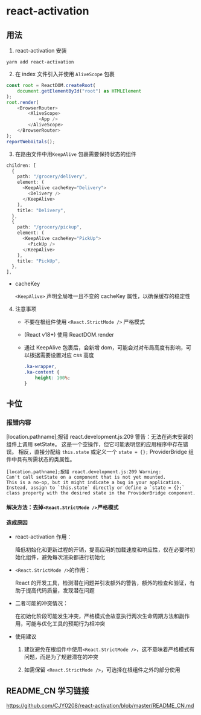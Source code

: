 # react-activation

## 用法

1. react-activation 安装

```
yarn add react-activation
```

2. 在 index 文件引入并使用 `AliveScope` 包裹

```ts
const root = ReactDOM.createRoot(
    document.getElementById("root") as HTMLElement
);
root.render(
    <BrowserRouter>
        <AliveScope>
            <App />
        </AliveScope>
    </BrowserRouter>
);
reportWebVitals();
```

3. 在路由文件中用`KeepAlive` 包裹需要保持状态的组件

```ts
children: [
  {
    path: "/grocery/delivery",
    element: (
      <KeepAlive cacheKey="Delivery">
        <Delivery />
      </KeepAlive>
    ),
    title: "Delivery",
  },
  {
    path: "/grocery/pickup",
    element: (
      <KeepAlive cacheKey="PickUp">
        <PickUp />
      </KeepAlive>
    ),
    title: "PickUp",
  },
],
```

-   cacheKey

    `<KeepAlive>` 声明全局唯一且不变的 cacheKey 属性，以确保缓存的稳定性

4. 注意事项

    - 不要在根组件使用 `<React.StrictMode />` 严格模式

    - (React v18+) 使用 ReactDOM.render

    - 通过 KeepAlive 包裹后，会新增 dom，可能会对对布局高度有影响，可以根据需要设置对应 css 高度

        ```css
        .ka-wrapper,
        .ka-content {
            height: 100%;
        }
        ```

## 卡位

### 报错内容

[location.pathname];报错 react.development.js:209 警告：无法在尚未安装的组件上调用 setState。
这是一个空操作，但它可能表明您的应用程序中存在错误。 相反，直接分配给 `this.state` 或定义一个 `state = {};`
ProviderBridge 组件中具有所需状态的类属性。

```
[location.pathname];报错 react.development.js:209 Warning:
Can't call setState on a component that is not yet mounted.
This is a no-op, but it might indicate a bug in your application.
Instead, assign to `this.state` directly or define a `state = {};`
class property with the desired state in the ProviderBridge component.
```

#### 解决方法：去掉`<React.StrictMode />`严格模式

#### 造成原因

-   react-activation 作用：

    降低初始化和更新过程的开销，提高应用的加载速度和响应性，仅在必要时初始化组件，避免每次渲染都进行初始化

-   `<React.StrictMode />`的作用：

    React 的开发工具，检测潜在问题并引发额外的警告，额外的检查和验证，有助于提高代码质量，发现潜在问题

-   二者可能的冲突情况：

    在初始化阶段可能发生冲突，严格模式会故意执行两次生命周期方法和副作用，可能与优化工具的预期行为相冲突

-   使用建议

    1. 建议避免在根组件中使用`<React.StrictMode />`，这不意味着严格模式有问题，而是为了规避潜在的冲突

    2. 如需保留 `<React.StrictMode />`，可选择在根组件之外的部分使用

## README_CN 学习链接

<https://github.com/CJY0208/react-activation/blob/master/README_CN.md>
